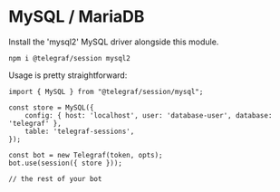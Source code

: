 # MySQL / MariaDB

Install the 'mysql2' MySQL driver alongside this module.

```shell
npm i @telegraf/session mysql2
```

Usage is pretty straightforward:

```TS
import { MySQL } from "@telegraf/session/mysql";

const store = MySQL({
	config: { host: 'localhost', user: 'database-user', database: 'telegraf' },
	table: 'telegraf-sessions',
});

const bot = new Telegraf(token, opts);
bot.use(session({ store }));

// the rest of your bot
```
